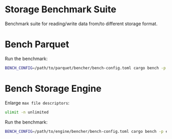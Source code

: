 # Storage Benchmark Suite

Benchmark suite for reading/write data from/to different storage format.

# Bench Parquet

Run the benchmark:
```bash
BENCH_CONFIG=/path/to/parquet/bencher/bench-config.toml cargo bench -p parquet-bencher
```

# Bench Storage Engine

Enlarge `max file descriptors`:
```bash
ulimit -n unlimited
```

Run the benchmark:
```bash
BENCH_CONFIG=/path/to/engine/bencher/bench-config.toml cargo bench -p engine-bencher
```
